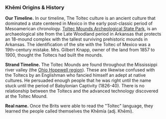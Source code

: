 ### Khēmi Origins & History

**Our Timeline.** In our timeline, The Toltec culture is an ancient culture that dominated a state centered in Mexico in the early post-classic period of Mesoamerican chronology.
[Toltec Mounds Archeological State Park](https://en.wikipedia.org/wiki/Toltec_Mounds_Archeological_State_Park), is an archaeological site from the Late Woodland period in Arkansas that protects an 18-mound complex with the tallest surviving prehistoric mounds in Arkansas. The identification of the site with the Toltec of Mexico was a 19th-century mistake. Mrs. Gilbert Knapp, owner of the land from 1857 to 1900, thought the Toltecs had built the mounds.

**Strand Timeline.** The Toltec Mounds are found throughout the Mississippi river valley (the [Ohio Hopewell region](https://en.wikipedia.org/wiki/Hopewell_tradition#Ohio_Hopewell_culture)). These are likewise confused with the Toltecs by an Englishman who fancied himself an adept at native cultures. He persuaded enough people that he was right until the name stuck until the period of Babylonian Captivity (1826-40). There is no relationship between the Toltecs and the advanced technology discovered at the Toltec Mound.

**Real name.** Once the Brits were able to read the "Toltec" language, they learned the people called themselves the Khēmía (adj. Khēmi).
